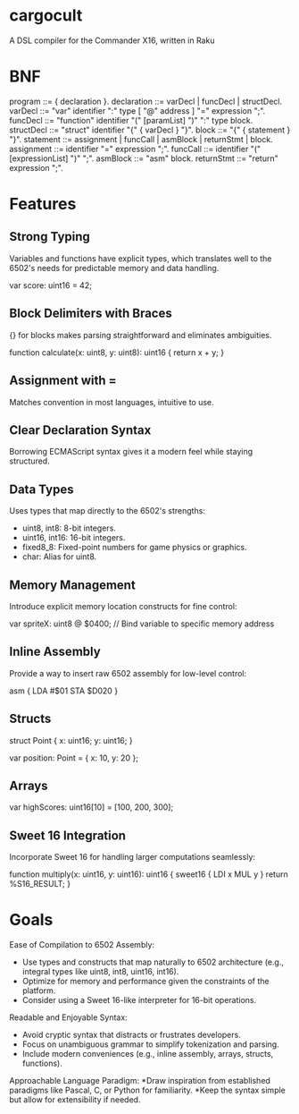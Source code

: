 # cargocult
A DSL compiler for the Commander X16, written in Raku

# BNF
program       ::= { declaration }.
declaration   ::= varDecl | funcDecl | structDecl.
varDecl       ::= "var" identifier ":" type [ "@" address ] "=" expression ";".
funcDecl      ::= "function" identifier "(" [paramList] ")" ":" type block.
structDecl    ::= "struct" identifier "{" { varDecl } "}".
block         ::= "{" { statement } "}".
statement     ::= assignment | funcCall | asmBlock | returnStmt | block.
assignment    ::= identifier "=" expression ";".
funcCall      ::= identifier "(" [expressionList] ")" ";".
asmBlock      ::= "asm" block.
returnStmt    ::= "return" expression ";".

# Features
## Strong Typing
Variables and functions have explicit types, which translates well to the 6502's needs for predictable memory and data handling.

   var score: uint16 = 42;

## Block Delimiters with Braces
{} for blocks makes parsing straightforward and eliminates ambiguities.

   function calculate(x: uint8, y: uint8): uint16 {
      return x + y;
   }

## Assignment with =
Matches convention in most languages, intuitive to use.

## Clear Declaration Syntax
Borrowing ECMAScript syntax gives it a modern feel while staying structured.

## Data Types
Uses types that map directly to the 6502's strengths:

* uint8, int8: 8-bit integers.
* uint16, int16: 16-bit integers.
* fixed8_8: Fixed-point numbers for game physics or graphics.
* char: Alias for uint8.

## Memory Management
Introduce explicit memory location constructs for fine control:

   var spriteX: uint8 @ $0400;  // Bind variable to specific memory address

## Inline Assembly
Provide a way to insert raw 6502 assembly for low-level control:

   asm {
      LDA #$01
      STA $D020
   }

## Structs

   struct Point {
      x: uint16;
      y: uint16;
   }

   var position: Point = { x: 10, y: 20 };


## Arrays

   var highScores: uint16[10] = [100, 200, 300];

## Sweet 16 Integration
Incorporate Sweet 16 for handling larger computations seamlessly:

   function multiply(x: uint16, y: uint16): uint16 {
       sweet16 {
          LDI x
          MUL y
       }
       return %S16_RESULT;
   }

# Goals
Ease of Compilation to 6502 Assembly:
* Use types and constructs that map naturally to 6502 architecture (e.g., integral types like uint8, int8, uint16, int16).
* Optimize for memory and performance given the constraints of the platform.
* Consider using a Sweet 16-like interpreter for 16-bit operations.

Readable and Enjoyable Syntax:
* Avoid cryptic syntax that distracts or frustrates developers.
* Focus on unambiguous grammar to simplify tokenization and parsing.
* Include modern conveniences (e.g., inline assembly, arrays, structs, functions).

Approachable Language Paradigm:
*Draw inspiration from established paradigms like Pascal, C, or Python for familiarity.
*Keep the syntax simple but allow for extensibility if needed.
